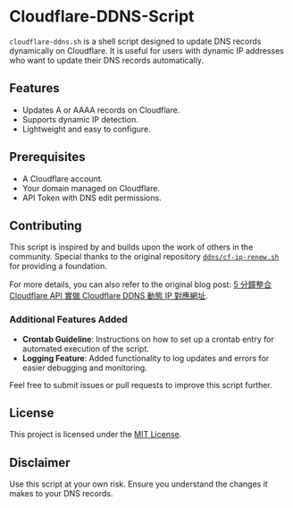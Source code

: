 # Cloudflare-DDNS-Script

`cloudflare-ddns.sh` is a shell script designed to update DNS records dynamically on Cloudflare. It is useful for users with dynamic IP addresses who want to update their DNS records automatically.

## Features

- Updates A or AAAA records on Cloudflare.
- Supports dynamic IP detection.
- Lightweight and easy to configure.

## Prerequisites

- A Cloudflare account.
- Your domain managed on Cloudflare.
- API Token with DNS edit permissions.

## Contributing

This script is inspired by and builds upon the work of others in the community. Special thanks to the original repository [`ddns/cf-ip-renew.sh`](https://github.com/samejack/blog-content/blob/f276f628880e498402b2213c8362ef3c9dd12882/ddns/cf-ip-renew.sh) for providing a foundation. 

For more details, you can also refer to the original blog post: [5 分鐘整合 Cloudflare API 實做 Cloudflare DDNS 動態 IP 對應網址](https://blog.toright.com/posts/7333/cloudflare-ddns).

### Additional Features Added
- **Crontab Guideline**: Instructions on how to set up a crontab entry for automated execution of the script.
- **Logging Feature**: Added functionality to log updates and errors for easier debugging and monitoring.

Feel free to submit issues or pull requests to improve this script further.

## License

This project is licensed under the [MIT License](LICENSE).

## Disclaimer

Use this script at your own risk. Ensure you understand the changes it makes to your DNS records.